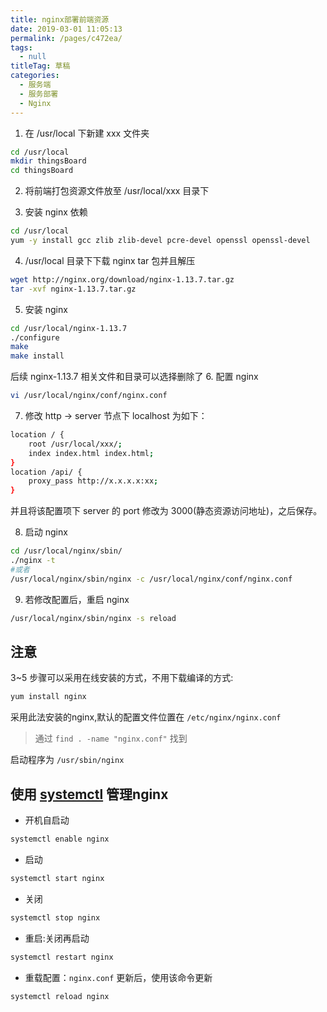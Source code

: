 ```yaml
---
title: nginx部署前端资源
date: 2019-03-01 11:05:13
permalink: /pages/c472ea/
tags: 
  - null
titleTag: 草稿
categories: 
  - 服务端
  - 服务部署
  - Nginx
---
```


1. 在 /usr/local 下新建 xxx 文件夹
```bash
cd /usr/local
mkdir thingsBoard
cd thingsBoard
```
2. 将前端打包资源文件放至 /usr/local/xxx 目录下

3. 安装 nginx 依赖
```bash
cd /usr/local
yum -y install gcc zlib zlib-devel pcre-devel openssl openssl-devel
```
4. /usr/local 目录下下载 nginx tar 包并且解压
```bash
wget http://nginx.org/download/nginx-1.13.7.tar.gz
tar -xvf nginx-1.13.7.tar.gz
```
5. 安装 nginx
```bash
cd /usr/local/nginx-1.13.7
./configure
make
make install
```
后续 nginx-1.13.7 相关文件和目录可以选择删除了
6. 配置 nginx
```bash
vi /usr/local/nginx/conf/nginx.conf
```
7. 修改 http -> server 节点下 localhost 为如下：
```bash
location / {
    root /usr/local/xxx/;
    index index.html index.html;
}
location /api/ {
    proxy_pass http://x.x.x.x:xx;
}
```
并且将该配置项下 server 的 port 修改为 3000(静态资源访问地址)，之后保存。

8. 启动 nginx
```bash
cd /usr/local/nginx/sbin/
./nginx -t
#或者
/usr/local/nginx/sbin/nginx -c /usr/local/nginx/conf/nginx.conf
```
9. 若修改配置后，重启 nginx
```bash
/usr/local/nginx/sbin/nginx -s reload
```

## 注意

3~5 步骤可以采用在线安装的方式，不用下载编译的方式:
```sh
yum install nginx
```
采用此法安装的nginx,默认的配置文件位置在 `/etc/nginx/nginx.conf` 
> 通过 `find . -name "nginx.conf"` 找到

启动程序为 `/usr/sbin/nginx` 

## 使用 [systemctl](https://www.cnblogs.com/sparkdev/p/8472711.html) 管理nginx

- 开机自启动

```sh
systemctl enable nginx
```

- 启动

```sh
systemctl start nginx
```

- 关闭

```sh
systemctl stop nginx
```

- 重启:关闭再启动

```sh
systemctl restart nginx
```

- 重载配置：`nginx.conf` 更新后，使用该命令更新

```sh
systemctl reload nginx
```